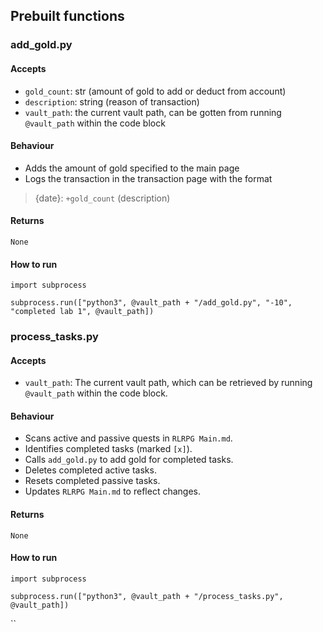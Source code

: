 ## Prebuilt functions
### add_gold.py
#### Accepts
- `gold_count`: str (amount of gold to add or deduct from account)
- `description`: string (reason of transaction)
- `vault_path`: the current vault path, can be gotten from running `@vault_path` within the code block
#### Behaviour
- Adds the amount of gold specified to the main page
- Logs the transaction in the transaction page with the format
> {date}: `+gold_count` (description)
#### Returns
`None`
#### How to run
```run-python
import subprocess

subprocess.run(["python3", @vault_path + "/add_gold.py", "-10", "completed lab 1", @vault_path])
```

### process_tasks.py
#### Accepts
- `vault_path`: The current vault path, which can be retrieved by running `@vault_path` within the code block.
#### Behaviour
- Scans active and passive quests in `RLRPG Main.md`.
- Identifies completed tasks (marked `[x]`).
- Calls `add_gold.py` to add gold for completed tasks.
- Deletes completed active tasks.
- Resets completed passive tasks.
- Updates `RLRPG Main.md` to reflect changes.
#### Returns
`None`
#### How to run
```run-python
import subprocess

subprocess.run(["python3", @vault_path + "/process_tasks.py", @vault_path])
```

``